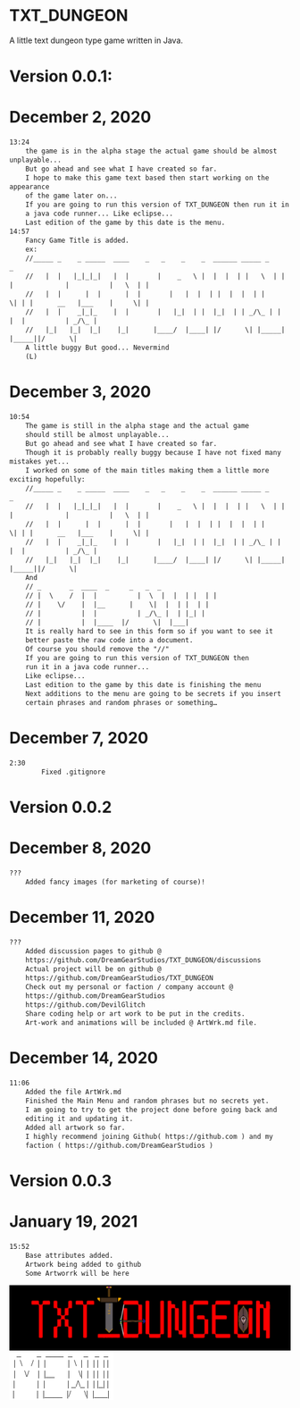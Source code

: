 # TXT_DUNGEON
A little text dungeon type game written in Java.
# Version 0.0.1:
# December 2, 2020
	13:24
		the game is in the alpha stage the actual game should be almost unplayable...
		But go ahead and see what I have created so far.
		I hope to make this game text based then start working on the appearance
		of the game later on... 
		If you are going to run this version of TXT_DUNGEON then run it in
		a java code runner... Like eclipse...
		Last edition of the game by this date is the menu.
	14:57
		Fancy Game Title is added.
		ex:
		//_____ _    _ _____  ____    _   _    _    _  ______ _____ _     _ 
		//   |  |   |_|_|_|   |  |       |    _   \ |  |  |  | |   \  | | |             |          |   \  | | 
		//   |  |      |  |      |  |       |   |  |  | |  |  |  | |     \| | |      __   |___    |     \| | 
		//   |  |    _|_|_    |  |       |   |_|  | |  |_|  | | _/\_ | |          |  |          | _/\_ | 
		//   |_|   |_|  |_|    |_|      |____/  |____| |/      \| |_____| |_____||/      \|
		A little buggy But good... Nevermind
		(L)
# December 3, 2020
	10:54
		The game is still in the alpha stage and the actual game
		should still be almost unplayable...
		But go ahead and see what I have created so far.
		Though it is probably really buggy because I have not fixed many mistakes yet...
		I worked on some of the main titles making them a little more exciting hopefully:
		//_____ _    _ _____  ____    _   _    _    _  ______ _____ _     _ 
		//   |  |   |_|_|_|   |  |       |    _   \ |  |  |  | |   \  | | |             |          |   \  | | 
		//   |  |      |  |      |  |       |   |  |  | |  |  |  | |     \| | |      __   |___    |     \| | 
		//   |  |    _|_|_    |  |       |   |_|  | |  |_|  | | _/\_ | |          |  |          | _/\_ | 
		//   |_|   |_|  |_|    |_|      |____/  |____| |/      \| |_____| |_____||/      \|
		And
		// _       _  ____  _     _   _  _
		// |  \    /  |  |          |  \  |  |  | |  | |
		// |    \/    |  |__      |    \|  |  | |  | |
		// |          |  |          | _/\_ |  | |_| |
		// |          |  |____  |/      \|  |___|
		It is really hard to see in this form so if you want to see it 
		better paste the raw code into a document.
		Of course you should remove the "//"   
		If you are going to run this version of TXT_DUNGEON then
		run it in a java code runner... 
		Like eclipse...
		Last edition to the game by this date is finishing the menu
		Next additions to the menu are going to be secrets if you insert 
		certain phrases and random phrases or something…

# December 7, 2020
	2:30
    		Fixed .gitignore
# Version 0.0.2
# December 8, 2020
	???
		Added fancy images (for marketing of course)!

# December 11, 2020
	???
		Added discussion pages to github @
		https://github.com/DreamGearStudios/TXT_DUNGEON/discussions 
		Actual project will be on github @
		https://github.com/DreamGearStudios/TXT_DUNGEON
		Check out my personal or faction / company account @
		https://github.com/DreamGearStudios
		https://github.com/DevilGlitch
		Share coding help or art work to be put in the credits.
		Art-work and animations will be included @ ArtWrk.md file.
# December 14, 2020
	11:06
		Added the file ArtWrk.md
		Finished the Main Menu and random phrases but no secrets yet.
		I am going to try to get the project done before going back and
		editing it and updating it.
		Added all artwork so far. 
		I highly recommend joining Github( https://github.com ) and my 
		faction ( https://github.com/DreamGearStudios )
# Version 0.0.3
# January 19, 2021
	15:52
		Base attributes added.
		Artwork being added to github
		Some Artworrk will be here
![](https://raw.githubusercontent.com/DreamGearStudios/TXT_DUNGEON/a7e89393bca4e104ee505369240799296d38324a/TXT_DUGEON.png)
![](https://raw.githubusercontent.com/DreamGearStudios/TXT_DUNGEON/gh-pages/Screenshot%202021-01-19%20at%204.16.31%20PM.png)
![]()
